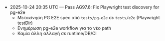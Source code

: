- 2025-10-24 20:35 UTC — Pass AG97.6: Fix Playwright test discovery for pg-e2e
  - Μετακίνηση PG E2E spec από `tests/pg-e2e` σε `tests/e2e` (Playwright testDir)
  - Ενημέρωση pg-e2e workflow για το νέο path
  - Καμία άλλη αλλαγή σε runtime/DB/CI
